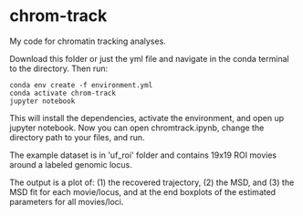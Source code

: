 # chrom-track
My code for chromatin tracking analyses.

Download this folder or just the yml file and navigate in the conda terminal to the directory. Then run:

```
conda env create -f environment.yml
conda activate chrom-track
jupyter notebook
```

This will install the dependencies, activate the environment, and open up jupyter notebook. 
Now you can open chromtrack.ipynb, change the directory path to your files, and run. 

The example dataset is in 'uf_roi' folder and contains 19x19 ROI movies around a labeled genomic locus.

The output is a plot of: (1) the recovered trajectory, (2) the MSD, and (3) the MSD fit for each movie/locus, and at the end boxplots of the estimated parameters for all movies/loci.
